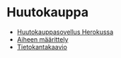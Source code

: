 # Huutokauppa

* [Huutokauppasovellus Herokussa](https://hhuutokauppa.herokuapp.com/)
* [Aiheen määrittely](documentation/aihe.md)
* [Tietokantakaavio](documentation/tietokantakaavio.html)
